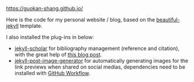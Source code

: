 https://guokan-shang.github.io/

Here is the code for my personal website / blog, based on the [beautiful-jekyll](https://github.com/daattali/beautiful-jekyll) template.

I also installed the plug-ins in below:
- [jekyll-scholar](https://github.com/inukshuk/jekyll-scholar) for bibliography management (reference and citation), with the great help of [this blog post](https://open-research.gemmadanks.com/tutorials/how-to-use-jekyll-scholar-with-github-pages/).
- [jekyll-post-image-generator](https://github.com/guokan-shang/jekyll-post-image-generator) for automatically generating images for the link previews when shared on social medias, dependencies need to be installed with [GitHub Workflow](https://github.com/guokan-shang/guokan-shang.github.io/blob/master/.github/workflows/jekyll.yml#L34).
